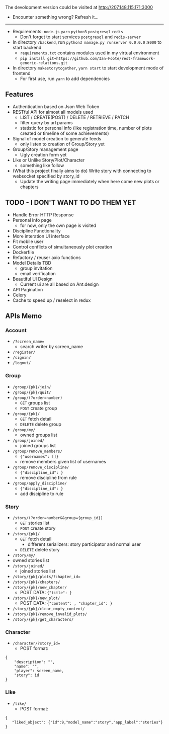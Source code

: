 The devolopment version could be visited at http://207.148.115.171:3000
- Encounter something wrong? Refresh it...

---

- Requirements: `node.js` `yarn` `python3` `postgresql` `redis`
    - Don't forget to start services `postgresql` and `redis-server`
- In directory `/backend`, run `python3 manage.py runserver 0.0.0.0:8000` to start backend
    - `requirements.txt` contains modules used in my virtual environment
    - `pip install git+https://github.com/Ian-Foote/rest-framework-generic-relations.git`
- In directory `makestorytogether`, `yarn start` to start development mode of frontend
    - For first use, run `yarn` to add dependencies


## Features

- Authentication based on Json Web Token
- RESTful API for almost all models used
    - LIST / CREATE(POST) / DELETE / RETRIEVE / PATCH
    - filter query by url params
    - statistic for personal info (like registration time, number of plots created or timeline of some achievements)
- Signal of model creation to generate feeds
    - only listen to creation of Group/Story yet
- Group/Story management page
    - Ugly creation form yet
- Like or Unlike Story/Plot/Character
    - something like follow
- (What this project finally aims to do) Write story with connecting to websocket specified by story_id
    - Update the writing page immediately when here come new plots or chapters


## TODO - I DON'T WANT TO DO THEM YET

- Handle Error HTTP Response
- Personal info page
  - for now, only the own page is visited
- Discipline Functionality
- More interation UI interface
- Fit mobile user
- Control conflicts of simultaneously plot creation 
- Dockerfile
- Refactory / reuser axio functions
- Model Details TBD
  - group invitation
  - email verification
- Beautiful UI Design
  - Current ui are all based on Ant.design
- API Pagination
- Celery
- Cache to speed up / reselect in redux


## APIs Memo

### Account

- `/?screen_name=`
  - search writer by screen_name
- `/register/`
- `/signin/`
- `/logout/`


### Group

- `/group/{pk}/join/`
- `/group/{pk}/quit/`
- `/group/(?order=number)`
  - `GET` groups list
  - `POST` create group
- `/group/{pk}/`
  - `GET` fetch detail
  - `DELETE` delete group
- `/group/my/`
  - owned groups list
- `/group/joined/`
  - joined groups list
- `/group/remove_members/`
  - `{"usernames": []}`
  - remove members given list of usernames
- `/group/remove_discipline/`
  - `{"discipline_id": }`
  - remove discipline from rule
- `/group/apply_discipline/`
  - `{"discipline_id": }`
  - add discipline to rule


### Story

- `/story/(?order=number&&group={group_id})`
  - `GET` stories list
  - `POST` create story
- `/story/{pk}/`
  - `GET` fetch detail
    - different serializers: story participator and normal user
  - `DELETE` delete story
-  `/story/my/`
  - owned stories list
- `/story/joined/`
  - joined stories list
- `/story/{pk}/plots/?chapter_id=`
- `/story/{pk}/chapters/`
- `/story/{pk}/new_chapter/`
  - POST DATA: `{"title": }`
- `/story/{pk}/new_plot/`
  - POST DATA: `{"content": , "chapter_id": }`
- `/story/{pk}/clear_empty_content/`
- `/story/{pk}/remove_invalid_plots/`
- `/story/{pk}/get_characters/`


### Character

- `/character/?story_id=`
    - POST format: 

```
{
    "description": "",
    "name": "",
    "player": screen_name,
    "story": id
}
```

### Like

- `/like/`
    - POST format: 

```
{
   "liked_object": {"id":9,"model_name":"story","app_label":"stories"}
}
```



